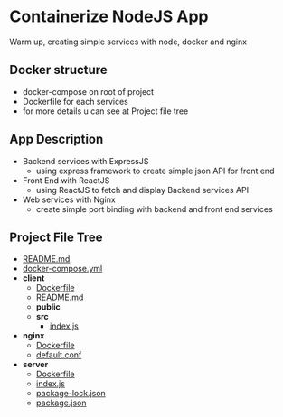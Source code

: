 # Containerize NodeJS App
Warm up, creating simple services with node, docker and nginx

## Docker structure
- docker-compose on root of project
- Dockerfile for each services
- for more details u can see at Project file tree

## App Description
-   Backend services with ExpressJS
    -   using express framework to create simple json API for front end
-   Front End with ReactJS
    -   using ReactJS to fetch and display Backend services API
-   Web services with Nginx
    -   create simple port binding with backend and front end services

## Project File Tree
- [README.md](README.md)
- [docker\-compose.yml](docker-compose.yml)
- __client__
    - [Dockerfile](client/Dockerfile)
    - [README.md](client/README.md)
    - __public__
    - __src__
      - [index.js](client/src/index.js)
- __nginx__
    - [Dockerfile](nginx/Dockerfile)
    - [default.conf](nginx/default.conf)
- __server__
    - [Dockerfile](server/Dockerfile)
    - [index.js](server/index.js)
    - [package\-lock.json](server/package-lock.json)
    - [package.json](server/package.json)
